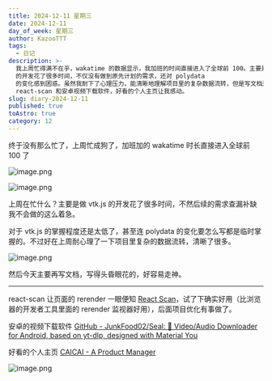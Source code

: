 ```yaml
---
title: 2024-12-11 星期三
date: 2024-12-11
day_of_week: 星期三
author: KazooTTT
tags:
  - 日记
description: >-
  我上周忙得满不在乎，wakatime 的数据显示，我加班的时间直接进入了全球前 100。主要是做 vtk.js
  的开发花了很多时间，不仅没有做到原先计划的需求，还对 polydata
  的变化感到困惑。虽然我耐下了心理压力，能清晰地理解项目里的复杂数据流转，但是写文档还是头昏眼花，一时起走神来。除了上周加班外，我也试用了
  react-scan 和安卓视频下载软件，好看的个人主页让我感动。
slug: diary-2024-12-11
published: true
toAstro: true
category: 12
---
```


终于没有那么忙了，上周忙成狗了，加班加的 wakatime 时长直接进入全球前 100 了 ​​​

![image.png](https://pictures.kazoottt.top/2024/12/20241210-c47db55ce8a5198e2eafb096444aab6f.png)

![image.png](https://pictures.kazoottt.top/2024/12/20241210-a064bc9e2410f0bfba01ba7323277e64.png)

上周在忙什么？主要是做 vtk.js 的开发花了很多时间，不然后续的需求查漏补缺我不会做的这么着急。

对于 vtk.js 的掌握程度还是太低了，甚至连 polydata 的变化要怎么写都是临时掌握的。不过好在上周耐心理了一下项目里复杂的数据流转，清晰了很多。

![image.png](https://pictures.kazoottt.top/2024/12/20241211-20241211214029.png)

然后今天主要再写文档，写得头昏眼花的，好容易走神。

---

react-scan 让页面的 rerender 一眼便知 [React Scan](https://react-scan.com/)，试了下确实好用（比浏览器的开发者工具里面的 rerender 监视器好用），后面项目优化有事做了。

安卓的视频下载软件 [GitHub - JunkFood02/Seal: 🦭 Video/Audio Downloader for Android, based on yt-dlp, designed with Material You](https://github.com/JunkFood02/Seal)

好看的个人主页 [CAICAI - A Product Manager](https://www.caicai.me/)

![image.png](https://pictures.kazoottt.top/2024/12/20241210-bc4eadb59b028a2fac538771dae2c303.png)
